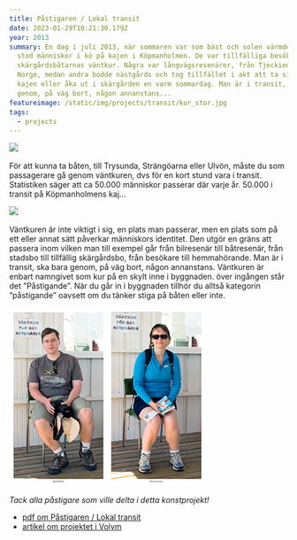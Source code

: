 ```yaml
---
title: Påstigaren / Lokal transit
date: 2023-01-29T10:21:30.179Z
year: 2013
summary: En dag i juli 2013, när sommaren var som bäst och solen värmde gott,
  stod människor i kö på kajen i Köpmanholmen. De var tillfälliga besökare i
  skärgårdsbåtarnas väntkur. Några var långvägsresenärer, från Tjeckien eller
  Norge, medan andra bodde nästgårds och tog tillfället i akt att ta sig ner på
  kajen eller åka ut i skärgården en varm sommardag. Man är i transit, ska bara
  genom, på väg bort, någon annanstans...
featureimage: /static/img/projects/transit/kur_stor.jpg
tags:
  - projects
---
```

![](/static/img/väntkur1.jpg)

För att kunna ta båten, till Trysunda, Strängöarna eller Ulvön, måste du som passagerare gå genom väntkuren, dvs för en kort stund vara i transit. Statistiken säger att ca 50.000 människor passerar där varje år. 50.000 i transit på Köpmanholmens kaj…

![](/static/img/väntkur2.jpg)

Väntkuren är inte viktigt i sig, en plats man passerar, men en plats som på ett eller annat sätt påverkar människors identitet. Den utgör en gräns att passera inom vilken man till exempel går från bilresenär till båtresenär, från stadsbo till tillfällig skärgårdsbo, från besökare till hemmahörande. Man är i transit, ska bara genom, på väg bort, någon annanstans. Väntkuren är enbart namngivet som kur på en skylt inne i byggnaden. över ingången står det ”Påstigande”. När du går in i byggnaden tillhör du alltså kategorin ”påstigande” oavsett om du tänker stiga på båten eller inte.

![](/static/img/two.jpg)

*Tack alla påstigare som ville delta i detta konstprojekt!*

* [pdf om Påstigaren / Lokal transit](/static/pdf/påstigaren.pdf)
* [artikel om projektet i Volym](http://arkiv.volym.info/Arkiv/Reportage/2013/EvaSkareus/EvaSkareus.html)